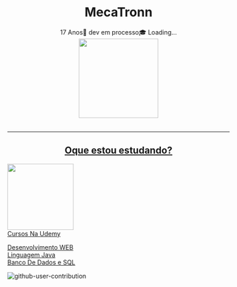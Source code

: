 <h1 align="center">MecaTronn</h1>
<div align="center"> 
17 Anos🎉
dev em processo🎓
Loading...
</div>

<div align="center">
  <a href="https://github.com/MecaTronn">
  <img height="180em" src="https://github-readme-stats.vercel.app/api?username=MecaTronn&show_icons=true&theme=dracula&include_all_commits=true&count_private=true&locale=pt-br"/>
  </div>
    <br>
    <hr>
<div align="center">

<h2>Oque estou estudando?</h2>
</div>
<img src="https://github.com/user-attachments/assets/ecc84762-17e9-40be-a069-b73f4aeb29ae" width="150" weght="150"

<details>
<summary>Cursos Na <a href="https://www.Udemy.com">Udemy</a></summary>

[Desenvolvimento WEB](https://www.udemy.com/course/web-completo/)<br>
[Linguagem Java](https://www.udemy.com/course/java-curso-completo/)<br>
[Banco De Dados e SQL](https://www.udemy.com/course/bancos-de-dados-relacionais-basico-avancado/)<br>
</details>

<div>

![github-user-contribution](https://github.com/user-attachments/assets/1ed269b8-83ef-43a5-b226-0811e33fa0bf)
</div>

